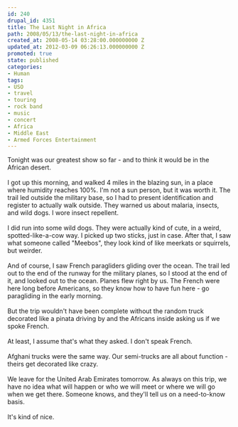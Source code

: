 ```yaml
---
id: 240
drupal_id: 4351
title: The Last Night in Africa
path: 2008/05/13/the-last-night-in-africa
created_at: 2008-05-14 03:28:00.000000000 Z
updated_at: 2012-03-09 06:26:13.000000000 Z
promoted: true
state: published
categories:
- Human
tags:
- USO
- travel
- touring
- rock band
- music
- concert
- Africa
- Middle East
- Armed Forces Entertainment
---
```

Tonight was our greatest show so far - and to think it would be in the African desert.<br /><br />I got up this morning, and walked 4 miles in the blazing sun, in a place where humidity reaches 100%. I'm not a sun person, but it was worth it. The trail led outside the military base, so I had to present identification and register to actually walk outside. They warned us about malaria, insects, and wild dogs. I wore insect repellent.<br /><br />I did run into some wild dogs. They were actually kind of cute, in a weird, spotted-like-a-cow way. I picked up two sticks, just in case. After that, I saw what someone called "Meebos", they look kind of like meerkats or squirrels, but weirder.<br /><br />And of course, I saw French paragliders gliding over the ocean. The trail led out to the end of the runway for the military planes, so I stood at the end of it, and looked out to the ocean. Planes flew right by us. The French were here long before Americans, so they know how to have fun here - go paragliding in the early morning.<br /><br />But the trip wouldn't have been complete without the random truck decorated like a pinata driving by and the Africans inside asking us if we spoke French.<br /><br />At least, I assume that's what they asked. I don't speak French.<br /><br />Afghani trucks were the same way. Our semi-trucks are all about function - theirs get decorated like crazy.<br /><br />We leave for the United Arab Emirates tomorrow. As always on this trip, we have no idea what will happen or who we will meet or where we will go when we get there. Someone knows, and they'll tell us on a need-to-know basis.<br /><br />It's kind of nice.
